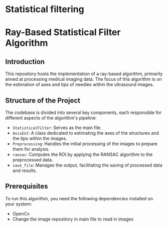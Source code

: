 # Statistical filtering
# Ray-Based Statistical Filter Algorithm

## Introduction
This repository hosts the implementation of a ray-based algorithm, primarily aimed at processing medical imaging data. The focus of this algorithm is on the estimation of axes and tips of needles within the ultrasound images. 

## Structure of the Project
The codebase is divided into several key components, each responsible for different aspects of the algorithm's pipeline:
- `StatisticalFilter`: Serves as the main file.
- `AxisEst`: A class dedicated to estimating the axes of the structures and the tips within the images.
- `Preprocessing`: Handles the initial processing of the images to prepare them for analysis.
- `ransac`: Computes the ROI by applying the RANSAC algorithm to the preprocessed data.
- `save_file`: Manages the output, facilitating the saving of processed data and results.

## Prerequisites
To run this algorithm, you need the following dependencies installed on your system:
- OpenCv
- Change the image repostiory in main file to read in images
